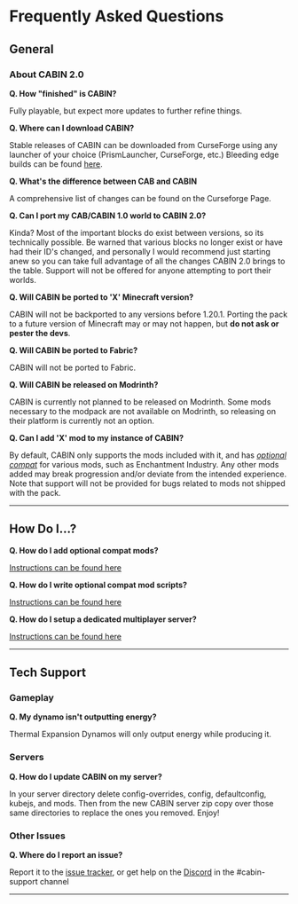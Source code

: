 # Frequently Asked Questions

## General

### About CABIN 2.0

**Q. How "finished" is CABIN?**

Fully playable, but expect more updates to further refine things.

**Q. Where can I download CABIN?**

Stable releases of CABIN can be downloaded from CurseForge using any launcher of your choice (PrismLauncher, CurseForge, etc.)
Bleeding edge builds can be found [here](https://github.com/ThePansmith/CABIN/releases).

**Q. What's the difference between CAB and CABIN**

A comprehensive list of changes can be found on the Curseforge Page.

**Q. Can I port my CAB/CABIN 1.0 world to CABIN 2.0?**

Kinda? Most of the important blocks do exist between versions, so its technically possible. Be warned that various blocks no longer exist or have had their ID's changed, and personally I would recommend just starting anew so you can take full advantage of all the changes CABIN 2.0 brings to the table.  Support will not be offered for anyone attempting to port their worlds.

**Q. Will CABIN be ported to 'X' Minecraft version?**

CABIN will not be backported to any versions before 1.20.1. Porting the pack to a future version of Minecraft may or may not happen, but **do not ask or pester the devs**.

**Q. Will CABIN be ported to Fabric?**

CABIN will not be ported to Fabric.

**Q. Will CABIN be released on Modrinth?**

CABIN is currently not planned to be released on Modrinth. Some mods necessary to the modpack are not available on Modrinth, so releasing on their platform is currently not an option.

**Q. Can I add 'X' mod to my instance of CABIN?**

By default, CABIN only supports the mods included with it, and has *[optional compat](https://github.com/ThePansmith/CABIN/blob/1.20.1/mods/compat.md)* for various mods, such as Enchantment Industry. Any other mods added may break progression and/or deviate from the intended experience. Note that support will not be provided for bugs related to mods not shipped with the pack.

<hr>

## How Do I...?

**Q. How do I add optional compat mods?**

[Instructions can be found here](https://github.com/ThePansmith/CABIN/blob/1.20.1/mods/compat.md)

**Q. How do I write optional compat mod scripts?**

[Instructions can be found here](https://github.com/ThePansmith/CABIN/blob/1.20.1/kubejs/server_scripts/server_compatability/_compatability_readme.md)

**Q. How do I setup a dedicated multiplayer server?**

[Instructions can be found here](https://github.com/ThePansmith/Monifactory?tab=readme-ov-file#dedicated-server-installation)

<hr>

## Tech Support

### Gameplay

**Q. My dynamo isn't outputting energy?**

Thermal Expansion Dynamos will only output energy while producing it.

### Servers

**Q. How do I update CABIN on my server?**

In your server directory delete config-overrides, config, defaultconfig, kubejs, and mods. Then from the new CABIN server zip copy over those same directories to replace the ones you removed. Enjoy!


### Other Issues

**Q. Where do I report an issue?**

Report it to the [issue tracker](https://github.com/ThePansmith/CABIN/issues), or get help on the [Discord](https://discord.gg/N8b2JEfAqb) in the #cabin-support channel

<hr>

<!--- Yes, this is a modified Monifactory FAQ. If it ain't broke, don't fix it. -->
